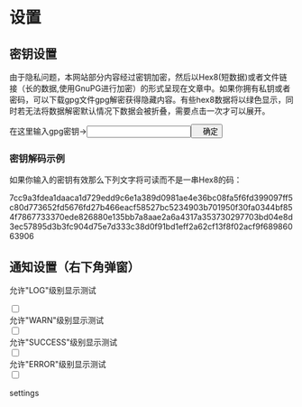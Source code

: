 # 设置

## 密钥设置
<p class='hl ins'>由于隐私问题，本网站部分内容经过密钥加密，然后以Hex8(短数据)或者文件链接（长的数据,使用GnuPG进行加密）的形式呈现在文章中。如果你拥有私钥或者密码，可以下载gpg文件gpg解密获得隐藏内容。有些hex8数据将以绿色显示，同时若无法将数据解密默认情况下数据会被折叠，需要点击一次才可以展开。</p>

在这里输入gpg密钥-><input id='gpg_key' class='ip' type='password' /><button style='text-indent:1em;' onclick='confirmGPG();narn("success","密钥更新成功",1000,"密钥设置");initGPG();'>确定</button>

### 密钥解码示例
<p class='hl'>如果你输入的密钥有效那么下列文字将可读而不是一串Hex8的码：</p>
<span class='encrypt'>7cc9a3fdea1daaca1d729edd9c6e1a389d0981ae4e36bc08fa5f6fd399097ff5c80d773652fd5676fd27b466eacf58527bc5234903b701950f30fa0344bf854f7867733370ede826880e135bb7a8aae2a6a4317a353730297703bd04e8d3ec57895d3b3fc904d75e7d333c38d0f91bd1eff2a62cf13f8f02acf9f68986063906</span>

## 通知设置（右下角弹窗）
允许"LOG"级别显示<span style='cursor:pointer;' class='ps' onclick='narn("log","测试")'>测试</span><div class='leave'><input id='sw_log' class="" onchange="var fn = function(){narn('success','设置成功');};localStorage.disAllowLog = !checkSwitch(this,fn,fn)" type="checkbox" /></div>
允许"WARN"级别显示<span style='cursor:pointer;' class='ps' onclick='narn("warn","测试")'>测试</span><div class='leave'><input id='sw_war' class="" onchange="var fn = function(){narn('success','设置成功');};localStorage.disAllowWarn = !checkSwitch(this,fn,fn)" type="checkbox" /></div>
允许"SUCCESS"级别显示<span style='cursor:pointer;' class='ps' onclick='narn("success","测试")'>测试</span><div class='leave'><input id='sw_suc' class="" onchange="var fn = function(){narn('success','设置成功');};localStorage.disAllowSuc = !checkSwitch(this,fn,fn)" type="checkbox" /></div>
允许"ERROR"级别显示<span style='cursor:pointer;' class='ps' onclick='narn("error","测试")'>测试</span><div class='leave'><input id='sw_err' class="" onchange="var fn = function(){narn('success','设置成功');};localStorage.disAllowErr = !checkSwitch(this,fn,fn)" type="checkbox" /></div>

<div id='page_id'>settings</div>